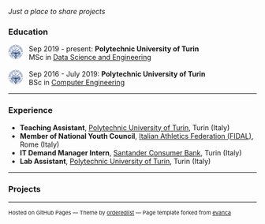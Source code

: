 _Just a place to share projects_

### Education

<img style="float: left;" src="images/polito.png?raw=true" width="30" height="30"/> &nbsp;&nbsp; Sep 2019 - present:                                                     **Polytechnic University of Turin** <br>
&nbsp;&nbsp; MSc in <a href="https://didattica.polito.it/pls/portal30/sviluppo.offerta_formativa_2019.vis?p_a_acc=2020&p_sdu=37&p_cds=320" target="_blank"> Data Science and Engineering </a>
<br><br>
<img style="float: left;" src="images/polito.png?raw=true" width="30" height="30"/> &nbsp;&nbsp; Sep 2016 - July 2019: **Polytechnic University of Turin** <br>
&nbsp;&nbsp; BSc in <a href="https://didattica.polito.it/pls/portal30/sviluppo.offerta_formativa_2019.vis?p_coorte=2020&p_sdu=37&p_cds=10" target="_blank"> Computer Engineering </a> 

---

### Experience
- **Teaching Assistant**,  [Polytechnic University of Turin](https://www.polito.it/), Turin (Italy)
- **Member of National Youth Council**, [Italian Athletics Federation (FIDAL)](http://www.fidal.it/content/Young-Leaders-Il-Consiglio-Giovanile/124544?fbclid=IwAR1_E8B3Zj-oOlZgBkv0JsIlgiLcAP2_r-Dho4QEi7ZjXAvqT-eiyPjHR5M), Rome (Italy)
- **IT Demand Manager Intern**, [Santander Consumer Bank](https://www.santanderconsumer.it/), Turin (Italy)
- **Lab Assistant**, [Polytechnic University of Turin](https://www.polito.it/), Turin (Italy)

---

### Projects 

<!--- [Project 1 Title](/sample_page)  <!---(/pdf/sample_presentation.pdf) (http://example.com/) 
<img src="images/dummy_thumbnail.jpg?raw=true"/> --->

---

<!-- Remove link if you don't want to attibute -->
<p style="font-size:11px">Hosted on GitHub Pages &mdash; Theme by <a href="https://github.com/orderedlist" target="_blank">orderedlist</a> &mdash; Page template forked from <a href="https://github.com/evanca/quick-portfolio" target="_blank">evanca</a></p>
